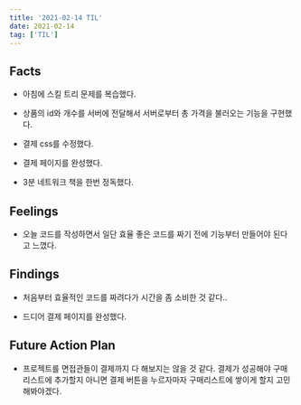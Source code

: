 ```yaml
---
title: '2021-02-14 TIL'
date: 2021-02-14
tag: ['TIL']
---
```


## Facts

- 아침에 스킬 트리 문제를 복습했다.

- 상품의 id와 개수를 서버에 전달해서 서버로부터 총 가격을 불러오는 기능을 구현했다.

- 결제 css를 수정했다.

- 결제 페이지를 완성했다.

- 3분 네트워크 책을 한번 정독했다.

## Feelings

- 오늘 코드를 작성하면서 일단 효율 좋은 코드를 짜기 전에 기능부터 만들어야 된다고 느꼈다.

## Findings

- 처음부터 효율적인 코드를 짜려다가 시간을 좀 소비한 것 같다..

- 드디어 결제 페이지를 완성했다.

## Future Action Plan

- 프로젝트를 면접관들이 결제까지 다 해보지는 않을 것 같다. 결제가 성공해야 구매리스트에 추가할지 아니면 결제 버튼을 누르자마자 구매리스트에 쌓이게 할지 고민해봐야겠다.
